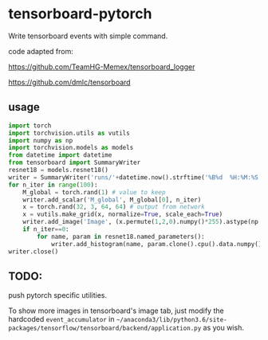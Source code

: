 # tensorboard-pytorch

Write tensorboard events with simple command.

code adapted from:

https://github.com/TeamHG-Memex/tensorboard_logger

https://github.com/dmlc/tensorboard

## usage
```python
import torch
import torchvision.utils as vutils
import numpy as np
import torchvision.models as models
from datetime import datetime
from tensorboard import SummaryWriter
resnet18 = models.resnet18()
writer = SummaryWriter('runs/'+datetime.now().strftime('%B%d  %H:%M:%S'))
for n_iter in range(100):
    M_global = torch.rand(1) # value to keep
    writer.add_scalar('M_global', M_global[0], n_iter)
    x = torch.rand(32, 3, 64, 64) # output from network
    x = vutils.make_grid(x, normalize=True, scale_each=True)   
    writer.add_image('Image', (x.permute(1,2,0).numpy()*255).astype(np.uint8), n_iter)
    if n_iter==0:
        for name, param in resnet18.named_parameters():
            writer.add_histogram(name, param.clone().cpu().data.numpy().reshape(-1), n_iter)
writer.close()
```

## TODO:
push pytorch specific utilities.

To show more images in tensorboard's image tab, just
modify the hardcoded `event_accumulator` in 
`~/anaconda3/lib/python3.6/site-packages/tensorflow/tensorboard/backend/application.py`
as you wish.
